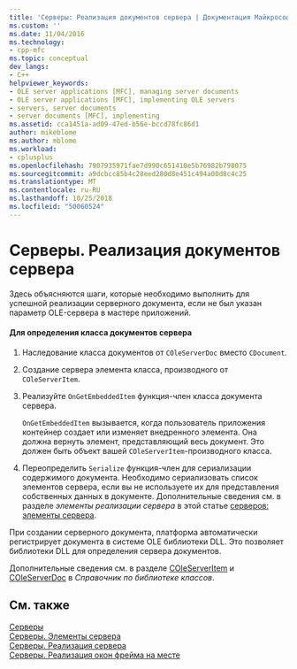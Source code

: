 ```yaml
---
title: 'Серверы: Реализация документов сервера | Документация Майкрософт'
ms.custom: ''
ms.date: 11/04/2016
ms.technology:
- cpp-mfc
ms.topic: conceptual
dev_langs:
- C++
helpviewer_keywords:
- OLE server applications [MFC], managing server documents
- OLE server applications [MFC], implementing OLE servers
- servers, server documents
- server documents [MFC], implementing
ms.assetid: cca1451a-ad09-47ed-b56e-bccd78fc86d1
author: mikeblome
ms.author: mblome
ms.workload:
- cplusplus
ms.openlocfilehash: 7907935971fae7d990c651410e5b76982b798075
ms.sourcegitcommit: a9dcbcc85b4c28eed280d8e451c494a00d8c4c25
ms.translationtype: MT
ms.contentlocale: ru-RU
ms.lasthandoff: 10/25/2018
ms.locfileid: "50060524"
---
```

# <a name="servers-implementing-server-documents"></a>Серверы. Реализация документов сервера

Здесь объясняются шаги, которые необходимо выполнить для успешной реализации серверного документа, если не был указан параметр OLE-сервера в мастере приложений.

#### <a name="to-define-a-server-document-class"></a>Для определения класса документов сервера

1. Наследование класса документов от `COleServerDoc` вместо `CDocument`.

1. Создание сервера элемента класса, производного от `COleServerItem`.

1. Реализуйте `OnGetEmbeddedItem` функция-член класса документа сервера.

   `OnGetEmbeddedItem` вызывается, когда пользователь приложения контейнер создает или изменяет внедренного элемента. Она должна вернуть элемент, представляющий весь документ. Это должен быть объект вашей `COleServerItem`-производного класса.

1. Переопределить `Serialize` функция-член для сериализации содержимого документа. Необходимо сериализовать список элементов сервера, если вы не используете их для представления собственных данных в документе. Дополнительные сведения см. в разделе *элементы реализации сервера* в этой статье [серверов: элементы сервера](../mfc/servers-server-items.md).

При создании серверного документа, платформа автоматически регистрирует документа в системе OLE библиотеки DLL. Это позволяет библиотеки DLL для определения сервера документов.

Дополнительные сведения см. в разделе [COleServerItem](../mfc/reference/coleserveritem-class.md) и [COleServerDoc](../mfc/reference/coleserverdoc-class.md) в *Справочник по библиотеке классов*.

## <a name="see-also"></a>См. также

[Серверы](../mfc/servers.md)<br/>
[Серверы. Элементы сервера](../mfc/servers-server-items.md)<br/>
[Серверы. Реализация сервера](../mfc/servers-implementing-a-server.md)<br/>
[Серверы. Реализация окон фрейма на месте](../mfc/servers-implementing-in-place-frame-windows.md)

